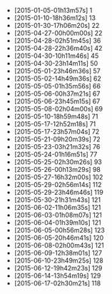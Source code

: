 + [2015-01-05-01h13m57s] 1
+ [2015-01-10-18h36m12s] 13
+ [2015-01-30-17h06m20s] 22
+ [2015-04-27-00h00m00s] 22
+ [2015-04-28-02h51m45s] 36
+ [2015-04-28-22h36m40s] 42
+ [2015-04-30-10h11m46s] 45
+ [2015-04-30-23h14m11s] 50
+ [2015-05-01-23h46m36s] 57
+ [2015-05-02-14h49m36s] 62
+ [2015-05-05-01h35m56s] 66
+ [2015-05-06-00h37m21s] 67
+ [2015-05-06-23h45m15s] 67
+ [2015-05-08-02h04m00s] 69
+ [2015-05-10-18h59m48s] 71
+ [2015-05-17-12h52m18s] 71
+ [2015-05-17-23h57m04s] 72
+ [2015-05-21-09h20m39s] 72
+ [2015-05-23-03h21m32s] 76
+ [2015-05-24-01h16m51s] 77
+ [2015-05-25-02h30m26s] 93
+ [2015-05-26-00h13m29s] 98
+ [2015-05-27-16h32m00s] 102
+ [2015-05-29-02h56m14s] 112
+ [2015-05-29-23h46m46s] 119
+ [2015-05-30-21h31m43s] 121
+ [2015-06-02-11h06m35s] 121
+ [2015-06-03-01h08m07s] 121
+ [2015-06-04-01h39m10s] 121
+ [2015-06-05-00h56m28s] 123
+ [2015-06-05-20h46m41s] 120
+ [2015-06-08-02h00m43s] 121
+ [2015-06-09-12h38m01s] 127
+ [2015-06-10-23h49m25s] 128
+ [2015-06-12-19h42m23s] 129
+ [2015-06-14-13h54m19s] 129
+ [2015-06-17-02h30m21s] 118

